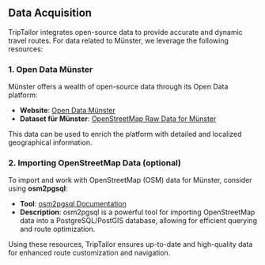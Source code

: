 ## Data Acquisition

TripTailor integrates open-source data to provide accurate and dynamic travel routes. For data related to Münster, we leverage the following resources:

### 1. Open Data Münster
Münster offers a wealth of open-source data through its Open Data platform:

- **Website**: [Open Data Münster](https://opendata.stadt-muenster.de/)
- **Dataset für Münster**: [OpenStreetMap Raw Data for Münster](https://opendata.stadt-muenster.de/dataset/openstreetmaps-rohdaten-f%C3%BCr-m%C3%BCnster)

This data can be used to enrich the platform with detailed and localized geographical information.

### 2. Importing OpenStreetMap Data (optional)
To import and work with OpenStreetMap (OSM) data for Münster, consider using **osm2pgsql**:

- **Tool**: [osm2pgsql Documentation](https://osm2pgsql.org/doc/)
- **Description**: osm2pgsql is a powerful tool for importing OpenStreetMap data into a PostgreSQL/PostGIS database, allowing for efficient querying and route optimization.

Using these resources, TripTailor ensures up-to-date and high-quality data for enhanced route customization and navigation.
